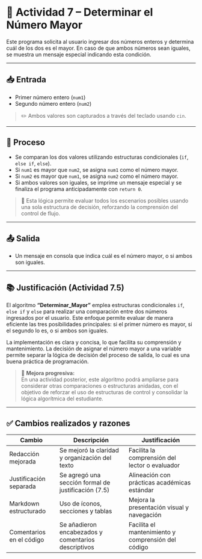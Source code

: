 # 🧮 Actividad 7 – Determinar el Número Mayor

Este programa solicita al usuario ingresar dos números enteros y determina cuál de los dos es el mayor. En caso de que ambos números sean iguales, se muestra un mensaje especial indicando esta condición.

---

## 📥 Entrada

- Primer número entero (`num1`)
- Segundo número entero (`num2`)

> ✏️ Ambos valores son capturados a través del teclado usando `cin`.

---

## 🔁 Proceso

- Se comparan los dos valores utilizando estructuras condicionales (`if`, `else if`, `else`).
- Si `num1` es mayor que `num2`, se asigna `num1` como el número mayor.
- Si `num2` es mayor que `num1`, se asigna `num2` como el número mayor.
- Si ambos valores son iguales, se imprime un mensaje especial y se finaliza el programa anticipadamente con `return 0`.

> 🧠 Esta lógica permite evaluar todos los escenarios posibles usando una sola estructura de decisión, reforzando la comprensión del control de flujo.

---

## 📤 Salida

- Un mensaje en consola que indica cuál es el número mayor, o si ambos son iguales.

---

## 📚 Justificación (Actividad 7.5)

El algoritmo **“Determinar_Mayor”** emplea estructuras condicionales `if`, `else if` y `else` para realizar una comparación entre dos números ingresados por el usuario. Este enfoque permite evaluar de manera eficiente las tres posibilidades principales: si el primer número es mayor, si el segundo lo es, o si ambos son iguales.

La implementación es clara y concisa, lo que facilita su comprensión y mantenimiento. La decisión de asignar el número mayor a una variable permite separar la lógica de decisión del proceso de salida, lo cual es una buena práctica de programación.

> 🔄 **Mejora progresiva:**  
En una actividad posterior, este algoritmo podrá ampliarse para considerar otras comparaciones o estructuras anidadas, con el objetivo de reforzar el uso de estructuras de control y consolidar la lógica algorítmica del estudiante.

---

## ✅ Cambios realizados y razones

| Cambio | Descripción | Justificación |
|--------|-------------|---------------|
| Redacción mejorada | Se mejoró la claridad y organización del texto | Facilita la comprensión del lector o evaluador |
| Justificación separada | Se agregó una sección formal de justificación (7.5) | Alineación con prácticas académicas estándar |
| Markdown estructurado | Uso de íconos, secciones y tablas | Mejora la presentación visual y navegación |
| Comentarios en el código | Se añadieron encabezados y comentarios descriptivos | Facilita el mantenimiento y comprensión del código |